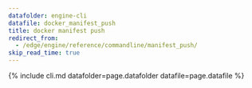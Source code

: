 ```yaml
---
datafolder: engine-cli
datafile: docker_manifest_push
title: docker manifest push
redirect_from:
  - /edge/engine/reference/commandline/manifest_push/
skip_read_time: true
---
```

<!--
Sorry, but the contents of this page are automatically generated from
Docker's source code. If you want to suggest a change to the text that appears
here, you'll need to find the string by searching this repo:

https://github.com/docker/cli
-->

{% include cli.md datafolder=page.datafolder datafile=page.datafile %}

